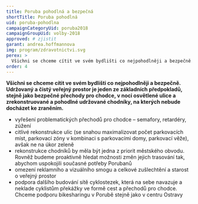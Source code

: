 ```yaml
---
title: Poruba pohodlná a bezpečná
shortTitle: Poruba pohodlná
uid: poruba-pohodlna
campaignCategoryUid: poruba2018
campaignGroupUid: volby-2018
approved: # zjistit
garant: andrea.hoffmannova
img: program/zdravotnictvi.svg
perex: >
  Všichni se chceme cítit ve svém bydlišti co nejpohodlněji a bezpečně. Udržovaný a čistý veřejný prostor je jeden ze základních předpokladů, stejně jako bezpečné přechody pro chodce, v noci osvětlené ulice a zrekonstruované a pohodlné udržované chodníky, na kterých nebude docházet ke zraněním.
order: 4
---
```


**Všichni se chceme cítit ve svém bydlišti co nejpohodlněji a bezpečně. Udržovaný a čistý veřejný prostor je jeden ze základních předpokladů, stejně jako bezpečné přechody pro chodce, v noci osvětlené ulice a zrekonstruované a pohodlné udržované chodníky, na kterých nebude docházet ke zraněním.**

<ul>
    <li>vyřešení problematických přechodů pro chodce – semafory, retardéry, zúžení </li>
    <li>citlivé rekonstrukce ulic (se snahou maximalizovat počet parkovacích míst, parkovací zóny v kombinaci s parkovacími domy, parkovací věže), avšak ne na úkor zeleně</li>
    <li>rekonstrukce chodníků by měla být jedna z priorit městského obvodu. Rovněž budeme proaktivně hledat možnosti změn jejich trasování tak, abychom uspokojili současné potřeby Porubanů</li>
    <li>omezení reklamního a vizuálního smogu a celkové zušlechtění a starost o veřejný prostor </li>
    <li>podpora dalšího budování sítě cyklostezek, která na sebe navazuje a neklade cyklistům překážky ve formě cest a přechodů pro chodce. Chceme podporu bikesharingu v Porubě stejně jako v centru Ostravy</li>
</ul>
